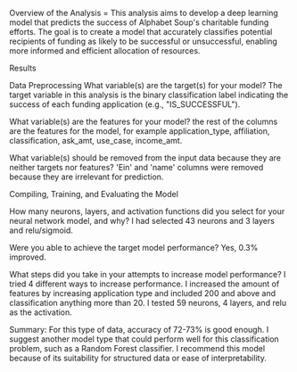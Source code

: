 Overview of the Analysis = 
This analysis aims to develop a deep learning model that predicts the success of Alphabet Soup's charitable funding efforts. The goal is to create a model that accurately classifies potential recipients of funding as likely to be successful or unsuccessful, enabling more informed and efficient allocation of resources.

Results

Data Preprocessing
What variable(s) are the target(s) for your model? 
The target variable in this analysis is the binary classification label indicating the success of each funding application (e.g., "IS_SUCCESSFUL").

What variable(s) are the features for your model?
the rest of the columns are the features for the model, for example application_type, affiliation, classification, ask_amt, use_case, income_amt.

What variable(s) should be removed from the input data because they are neither targets nor features?
'Ein' and 'name' columns were removed because they are irrelevant for prediction.

Compiling, Training, and Evaluating the Model

How many neurons, layers, and activation functions did you select for your neural network model, and why?
I had selected 43 neurons and 3 layers and relu/sigmoid.

Were you able to achieve the target model performance?
Yes, 0.3% improved.

What steps did you take in your attempts to increase model performance?
I tried 4 different ways to increase performance. I increased the amount of features by increasing application type and included 200 and above and classification anything more than 20. I tested 59 neurons, 4 layers, and relu as the activation.

Summary: For this type of data, accuracy of 72-73% is good enough. 
I suggest another model type that could perform well for this classification problem, such as a Random Forest classifier. I recommend this model because of its suitability for structured data or ease of interpretability.

